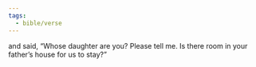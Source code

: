 ```yaml
---
tags:
  - bible/verse
---
```

and said, “Whose daughter are you? Please tell me. Is there room in your father’s house for us to stay?”